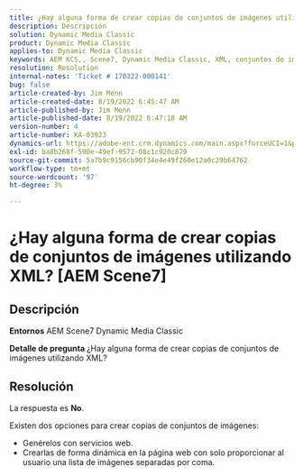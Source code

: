 ```yaml
---
title: ¿Hay alguna forma de crear copias de conjuntos de imágenes utilizando XML? AEM Scene7
description: Descripción
solution: Dynamic Media Classic
product: Dynamic Media Classic
applies-to: Dynamic Media Classic
keywords: AEM KCS,, Scene7, Dynamic Media Classic, XML, conjuntos de imágenes, copias
resolution: Resolution
internal-notes: 'Ticket # 170322-000141'
bug: false
article-created-by: Jim Menn
article-created-date: 8/19/2022 6:45:47 AM
article-published-by: Jim Menn
article-published-date: 8/19/2022 6:47:18 AM
version-number: 4
article-number: KA-03923
dynamics-url: https://adobe-ent.crm.dynamics.com/main.aspx?forceUCI=1&pagetype=entityrecord&etn=knowledgearticle&id=e68cc88a-8a1f-ed11-b83e-0022480866ad
exl-id: ba8b268f-590e-49ef-9572-08c1c920c879
source-git-commit: 5a7b9c9156cb90f34e4e49f268e12a0c29b64762
workflow-type: tm+mt
source-wordcount: '97'
ht-degree: 3%

---
```


# ¿Hay alguna forma de crear copias de conjuntos de imágenes utilizando XML? [AEM Scene7]

## Descripción


<b>Entornos</b>
AEM Scene7 Dynamic Media Classic

<b>Detalle de pregunta </b>
¿Hay alguna forma de crear copias de conjuntos de imágenes utilizando XML?


## Resolución


La respuesta es <b>No</b>.

Existen dos opciones para crear copias de conjuntos de imágenes:

- Genérelos con servicios web.
- Crearlas de forma dinámica en la página web con solo proporcionar al usuario una lista de imágenes separadas por coma.
